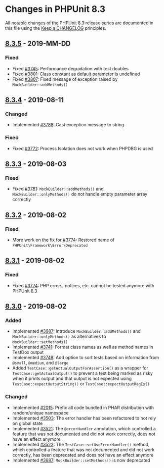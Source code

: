 # Changes in PHPUnit 8.3

All notable changes of the PHPUnit 8.3 release series are documented in this file using the [Keep a CHANGELOG](http://keepachangelog.com/) principles.

## [8.3.5] - 2019-MM-DD

### Fixed

* Fixed [#3745](https://github.com/sebastianbergmann/phpunit/issues/3745): Performance degradation with test doubles
* Fixed [#3801](https://github.com/sebastianbergmann/phpunit/issues/3801): Class constant as default parameter is undefined
* Fixed [#3807](https://github.com/sebastianbergmann/phpunit/pull/3807): Fixed message of exception raised by `MockBuilder::addMethods()`

## [8.3.4] - 2019-08-11

### Changed

* Implemented [#3788](https://github.com/sebastianbergmann/phpunit/pull/3788): Cast exception message to string

### Fixed

* Fixed [#3772](https://github.com/sebastianbergmann/phpunit/issues/3772): Process Isolation does not work when PHPDBG is used

## [8.3.3] - 2019-08-03

### Fixed

* Fixed [#3781](https://github.com/sebastianbergmann/phpunit/pull/3781): `MockBuilder::addMethods()` and `MockBuilder::onlyMethods()` do not handle empty parameter array correctly

## [8.3.2] - 2019-08-02

### Fixed

* More work on the fix for [#3774](https://github.com/sebastianbergmann/phpunit/issues/3774): Restored name of `PHPUnit\Framework\Error\Deprecated`

## [8.3.1] - 2019-08-02

### Fixed

* Fixed [#3774](https://github.com/sebastianbergmann/phpunit/issues/3774): PHP errors, notices, etc. cannot be tested anymore with PHPUnit 8.3

## [8.3.0] - 2019-08-02

### Added

* Implemented [#3687](https://github.com/sebastianbergmann/phpunit/pull/3687): Introduce `MockBuilder::addMethods()` and `MockBuilder::onlyMethods()` as alternatives to `MockBuilder::setMethods()`
* Implemented [#3741](https://github.com/sebastianbergmann/phpunit/issues/3741): Format class names as well as method names in TestDox output
* Implemented [#3748](https://github.com/sebastianbergmann/phpunit/issues/3748): Add option to sort tests based on information from `@small`, `@medium`, and `@large`
* Added `TestCase::getActualOutputForAssertion()` as a wrapper for `TestCase::getActualOutput()` to prevent a test being marked as risky when it prints output and that output is not expected using `TestCase::expectOutputString()` or `TestCase::expectOutputRegEx()`

### Changed

* Implemented [#2015](https://github.com/sebastianbergmann/phpunit/issues/2015): Prefix all code bundled in PHAR distribution with random/unique namespace
* Implemented [#3503](https://github.com/sebastianbergmann/phpunit/issues/3503): The error handler has been refactored to not rely on global state
* Implemented [#3521](https://github.com/sebastianbergmann/phpunit/issues/3521): The `@errorHandler` annotation, which controlled a feature that was not documented and did not work correctly, does not have an effect anymore
* Implemented [#3522](https://github.com/sebastianbergmann/phpunit/issues/3522): The `TestCase::setUseErrorHandler()` method, which controlled a feature that was not documented and did not work correctly, has been deprecated and does not have an effect anymore
* Implemented [#3687](https://github.com/sebastianbergmann/phpunit/pull/3687): `MockBuilder::setMethods()` is now deprecated

[8.3.5]: https://github.com/sebastianbergmann/phpunit/compare/8.3.4...8.3.5
[8.3.4]: https://github.com/sebastianbergmann/phpunit/compare/8.3.3...8.3.4
[8.3.3]: https://github.com/sebastianbergmann/phpunit/compare/8.3.2...8.3.3
[8.3.2]: https://github.com/sebastianbergmann/phpunit/compare/8.3.1...8.3.2
[8.3.1]: https://github.com/sebastianbergmann/phpunit/compare/8.3.0...8.3.1
[8.3.0]: https://github.com/sebastianbergmann/phpunit/compare/8.2.5...8.3.0

